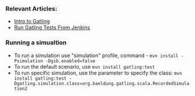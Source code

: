 ### Relevant Articles:
- [Intro to Gatling](http://www.baeldung.com/introduction-to-gatling)
- [Run Gatling Tests From Jenkins](https://www.baeldung.com/ops/jenkins-run-gatling-tests)

### Running a simualtion
- To run a simulation use "simulation" profile, command - `mvn install -Psimulation -Dgib.enabled=false`
- To run the default scenario, use `mvn install gatling:test`
- To run specific simulation, use the parameter to specify the class: `mvn install gatling:test -Dgatling.simulation.class=org.baeldung.gatling.scala.RecordedSimulation2`
